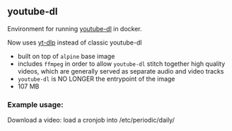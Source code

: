 ## youtube-dl

Environment for running [youtube-dl](https://github.com/rg3/youtube-dl) in docker.

Now uses [yt-dlp](https://github.com/yt-dlp/yt-dlp) instead of classic youtube-dl

* built on top of `alpine` base image
* includes `ffmpeg` in order to allow `youtube-dl` stitch together high quality videos, which are generally served as separate audio and video tracks
* `youtube-dl` is NO LONGER the entrypoint of the image
* 107 MB

### Example usage:

Download a video:
load a cronjob into /etc/periodic/daily/
